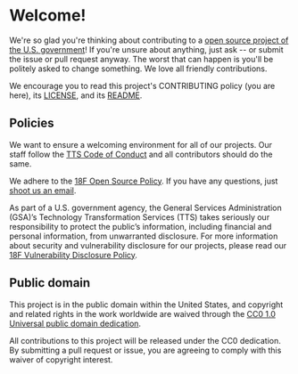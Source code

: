 # Welcome!

We're so glad you're thinking about contributing to a [open source project of the U.S. government](https://code.gov/)!
If you're unsure about anything, just ask -- or submit the issue or pull request anyway. The worst that can happen is
you'll be politely asked to change something. We love all friendly contributions.

We encourage you to read this project's CONTRIBUTING policy (you are here), its [LICENSE](LICENSE.md), and its [README](README.md).

## Policies

We want to ensure a welcoming environment for all of our projects. Our staff follow the
[TTS Code of Conduct](https://18f.gsa.gov/code-of-conduct/) and all contributors should do the same.

We adhere to the [18F Open Source Policy](https://github.com/18f/open-source-policy).
If you have any questions, just [shoot us an email](mailto:18f@gsa.gov).

As part of a U.S. government agency, the General Services Administration (GSA)’s Technology Transformation Services (TTS)
takes seriously our responsibility to protect the public’s information, including financial and personal information,
from unwarranted disclosure. For more information about security and vulnerability disclosure for our projects, please
read our [18F Vulnerability Disclosure Policy](https://18f.gsa.gov/vulnerability-disclosure-policy/).

## Public domain

This project is in the public domain within the United States, and copyright and related rights in the work worldwide
are waived through the [CC0 1.0 Universal public domain dedication](https://creativecommons.org/publicdomain/zero/1.0/).

All contributions to this project will be released under the CC0 dedication. By submitting a pull request or issue,
you are agreeing to comply with this waiver of copyright interest.
